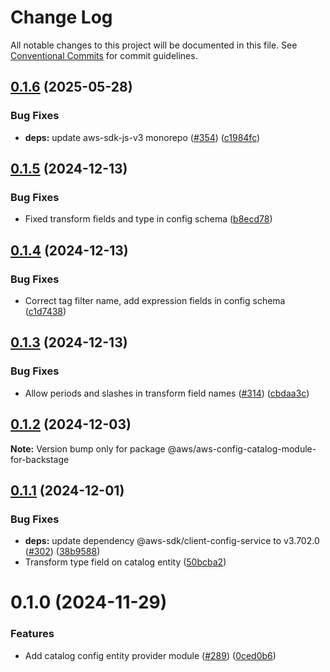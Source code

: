 # Change Log

All notable changes to this project will be documented in this file.
See [Conventional Commits](https://conventionalcommits.org) for commit guidelines.

## [0.1.6](https://github.com/awslabs/backstage-plugins-for-aws/compare/@aws/aws-config-catalog-module-for-backstage@0.1.5...@aws/aws-config-catalog-module-for-backstage@0.1.6) (2025-05-28)


### Bug Fixes

* **deps:** update aws-sdk-js-v3 monorepo ([#354](https://github.com/awslabs/backstage-plugins-for-aws/issues/354)) ([c1984fc](https://github.com/awslabs/backstage-plugins-for-aws/commit/c1984fc8ef96c5bd90718db3109642cab19a1c4e))





## [0.1.5](https://github.com/awslabs/backstage-plugins-for-aws/compare/@aws/aws-config-catalog-module-for-backstage@0.1.4...@aws/aws-config-catalog-module-for-backstage@0.1.5) (2024-12-13)


### Bug Fixes

* Fixed transform fields and type in config schema ([b8ecd78](https://github.com/awslabs/backstage-plugins-for-aws/commit/b8ecd7820f5183313c08b1e36e8720c52883642b))





## [0.1.4](https://github.com/awslabs/backstage-plugins-for-aws/compare/@aws/aws-config-catalog-module-for-backstage@0.1.3...@aws/aws-config-catalog-module-for-backstage@0.1.4) (2024-12-13)


### Bug Fixes

* Correct tag filter name, add expression fields in config schema ([c1d7438](https://github.com/awslabs/backstage-plugins-for-aws/commit/c1d7438e5334d95383629be816a25c75fffd51c1))





## [0.1.3](https://github.com/awslabs/backstage-plugins-for-aws/compare/@aws/aws-config-catalog-module-for-backstage@0.1.2...@aws/aws-config-catalog-module-for-backstage@0.1.3) (2024-12-13)


### Bug Fixes

* Allow periods and slashes in transform field names ([#314](https://github.com/awslabs/backstage-plugins-for-aws/issues/314)) ([cbdaa3c](https://github.com/awslabs/backstage-plugins-for-aws/commit/cbdaa3c545d8d69db13f7cd3fdc540c33e20322b))





## [0.1.2](https://github.com/awslabs/backstage-plugins-for-aws/compare/@aws/aws-config-catalog-module-for-backstage@0.1.1...@aws/aws-config-catalog-module-for-backstage@0.1.2) (2024-12-03)

**Note:** Version bump only for package @aws/aws-config-catalog-module-for-backstage





## [0.1.1](https://github.com/awslabs/backstage-plugins-for-aws/compare/@aws/aws-config-catalog-module-for-backstage@0.1.0...@aws/aws-config-catalog-module-for-backstage@0.1.1) (2024-12-01)


### Bug Fixes

* **deps:** update dependency @aws-sdk/client-config-service to v3.702.0 ([#302](https://github.com/awslabs/backstage-plugins-for-aws/issues/302)) ([38b9588](https://github.com/awslabs/backstage-plugins-for-aws/commit/38b95880ff6176abfcf6cb7fb3f22a8815cd5c28))
* Transform type field on catalog entity ([50bcba2](https://github.com/awslabs/backstage-plugins-for-aws/commit/50bcba2a060a8df48f605f41fb46543936b6b2f5))





# 0.1.0 (2024-11-29)


### Features

* Add catalog config entity provider module ([#289](https://github.com/awslabs/backstage-plugins-for-aws/issues/289)) ([0ced0b6](https://github.com/awslabs/backstage-plugins-for-aws/commit/0ced0b622672917f89c36ceac94ca43cd0d47bbd))
